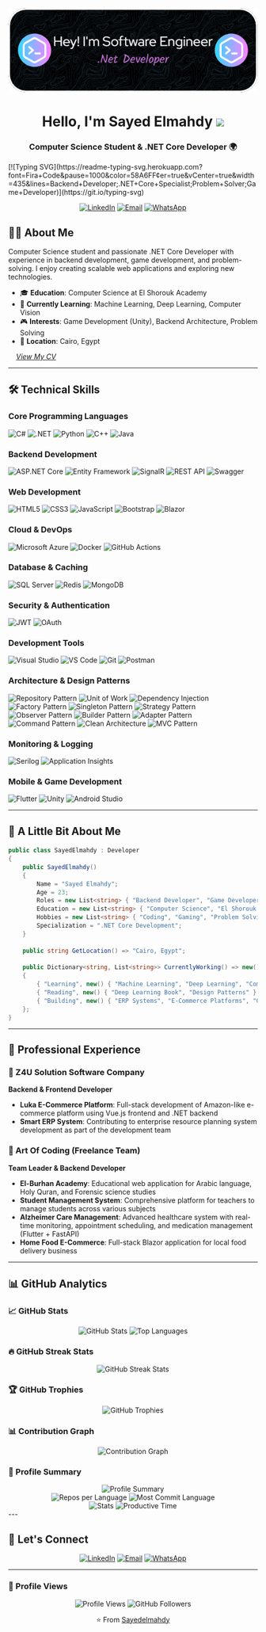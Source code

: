 <div align="center"><img src="./github-header-image.png"></div>
<h1 align="center">Hello, I'm Sayed Elmahdy <img src="https://media.giphy.com/media/hvRJCLFzcasrR4ia7z/giphy.gif" width="30"></h1>
<h3 align="center">Computer Science Student & .NET Core Developer 🌍</h3>
[![Typing SVG](https://readme-typing-svg.herokuapp.com?font=Fira+Code&pause=1000&color=58A6FF&center=true&vCenter=true&width=435&lines=Backend+Developer;.NET+Core+Specialist;Problem+Solver;Game+Developer)](https://git.io/typing-svg)
<p align="center">
  <a href="https://www.linkedin.com/in/sayed-elmahdy365/"><img src="https://img.shields.io/badge/LinkedIn-0077B5?style=for-the-badge&logo=linkedin&logoColor=white" alt="LinkedIn"></a>
  <a href="mailto:sayed.work223@gmail.com"><img src="https://img.shields.io/badge/Email-D14836?style=for-the-badge&logo=gmail&logoColor=white" alt="Email"></a>
  <a href="https://wa.me/201093307397"><img src="https://img.shields.io/badge/WhatsApp-25D366?style=for-the-badge&logo=whatsapp&logoColor=white" alt="WhatsApp"></a>
</p>

## 👨‍💻 About Me

Computer Science student and passionate .NET Core Developer with experience in backend development, game development, and problem-solving. I enjoy creating scalable web applications and exploring new technologies.

- 🎓 **Education**: Computer Science at El Shorouk Academy
- 🌱 **Currently Learning**: Machine Learning, Deep Learning, Computer Vision
- 🎮 **Interests**: Game Development (Unity), Backend Architecture, Problem Solving
- 📍 **Location**: Cairo, Egypt

&nbsp; &nbsp; *[View My CV](https://drive.google.com/file/d/1bv1Nby3fbytrQT1fWo02NVi4l8VcKvP2/view?usp=sharing)*

---

## 🛠️ Technical Skills

### Core Programming Languages
![C#](https://img.shields.io/badge/C%23-239120?style=for-the-badge&logo=csharp&logoColor=white)
![.NET](https://img.shields.io/badge/.NET-5C2D91?style=for-the-badge&logo=.net&logoColor=white)
![Python](https://img.shields.io/badge/Python-3776AB?style=for-the-badge&logo=python&logoColor=white)
![C++](https://img.shields.io/badge/C++-00599C?style=for-the-badge&logo=c%2B%2B&logoColor=white)
![Java](https://img.shields.io/badge/Java-ED8B00?style=for-the-badge&logo=openjdk&logoColor=white)

### Backend Development
![ASP.NET Core](https://img.shields.io/badge/ASP.NET%20Core-0078d4?style=for-the-badge&logo=dotnet&logoColor=white)
![Entity Framework](https://img.shields.io/badge/Entity%20Framework-5C2D91?style=for-the-badge&logo=.net&logoColor=white)
![SignalR](https://img.shields.io/badge/SignalR-FF6600?style=for-the-badge&logo=signalr&logoColor=white)
![REST API](https://img.shields.io/badge/REST%20API-FF6C37?style=for-the-badge&logo=postman&logoColor=white)
![Swagger](https://img.shields.io/badge/Swagger-85EA2D?style=for-the-badge&logo=swagger&logoColor=black)

### Web Development
![HTML5](https://img.shields.io/badge/HTML5-E34F26?style=for-the-badge&logo=html5&logoColor=white)
![CSS3](https://img.shields.io/badge/CSS3-1572B6?style=for-the-badge&logo=css3&logoColor=white)
![JavaScript](https://img.shields.io/badge/JavaScript-F7DF1E?style=for-the-badge&logo=javascript&logoColor=black)
![Bootstrap](https://img.shields.io/badge/Bootstrap-563D7C?style=for-the-badge&logo=bootstrap&logoColor=white)
![Blazor](https://img.shields.io/badge/Blazor-512BD4?style=for-the-badge&logo=blazor&logoColor=white)

### Cloud & DevOps
![Microsoft Azure](https://img.shields.io/badge/Microsoft%20Azure-0078D4?style=for-the-badge&logo=microsoft-azure&logoColor=white)
![Docker](https://img.shields.io/badge/Docker-2496ED?style=for-the-badge&logo=docker&logoColor=white)
![GitHub Actions](https://img.shields.io/badge/GitHub%20Actions-2088FF?style=for-the-badge&logo=github-actions&logoColor=white)

### Database & Caching
![SQL Server](https://img.shields.io/badge/SQL%20Server-CC2927?style=for-the-badge&logo=microsoft%20sql%20server&logoColor=white)
![Redis](https://img.shields.io/badge/Redis-DC382D?style=for-the-badge&logo=redis&logoColor=white)
![MongoDB](https://img.shields.io/badge/MongoDB-4EA94B?style=for-the-badge&logo=mongodb&logoColor=white)
  
### Security & Authentication
![JWT](https://img.shields.io/badge/JWT-000000?style=for-the-badge&logo=json-web-tokens&logoColor=white)
![OAuth](https://img.shields.io/badge/OAuth-4285F4?style=for-the-badge&logo=oauth&logoColor=white)

### Development Tools
![Visual Studio](https://img.shields.io/badge/Visual%20Studio-5C2D91?style=for-the-badge&logo=visual-studio&logoColor=white)
![VS Code](https://img.shields.io/badge/VS%20Code-007ACC?style=for-the-badge&logo=visual-studio-code&logoColor=white)
![Git](https://img.shields.io/badge/Git-F05032?style=for-the-badge&logo=git&logoColor=white)
![Postman](https://img.shields.io/badge/Postman-FF6C37?style=for-the-badge&logo=postman&logoColor=white)

### Architecture & Design Patterns
![Repository Pattern](https://img.shields.io/badge/Repository%20Pattern-4285F4?style=for-the-badge)
![Unit of Work](https://img.shields.io/badge/Unit%20of%20Work-FF6B6B?style=for-the-badge)
![Dependency Injection](https://img.shields.io/badge/Dependency%20Injection-4ECDC4?style=for-the-badge)
![Factory Pattern](https://img.shields.io/badge/Factory%20Pattern-45B7D1?style=for-the-badge)
![Singleton Pattern](https://img.shields.io/badge/Singleton%20Pattern-96CEB4?style=for-the-badge)
![Strategy Pattern](https://img.shields.io/badge/Strategy%20Pattern-FECA57?style=for-the-badge)
![Observer Pattern](https://img.shields.io/badge/Observer%20Pattern-FF9FF3?style=for-the-badge)
![Builder Pattern](https://img.shields.io/badge/Builder%20Pattern-54A0FF?style=for-the-badge)
![Adapter Pattern](https://img.shields.io/badge/Adapter%20Pattern-5F27CD?style=for-the-badge)
![Command Pattern](https://img.shields.io/badge/Command%20Pattern-00D2D3?style=for-the-badge)
![Clean Architecture](https://img.shields.io/badge/Clean%20Architecture-C44569?style=for-the-badge)
![MVC Pattern](https://img.shields.io/badge/MVC%20Pattern-F8B500?style=for-the-badge)


### Monitoring & Logging
![Serilog](https://img.shields.io/badge/Serilog-1BA0D7?style=for-the-badge)
![Application Insights](https://img.shields.io/badge/Application%20Insights-0078D4?style=for-the-badge&logo=microsoft-azure&logoColor=white)


### Mobile & Game Development
![Flutter](https://img.shields.io/badge/Flutter-02569B?style=for-the-badge&logo=flutter&logoColor=white)
![Unity](https://img.shields.io/badge/Unity-000000?style=for-the-badge&logo=unity&logoColor=white)
![Android Studio](https://img.shields.io/badge/Android%20Studio-3DDC84?style=for-the-badge&logo=android-studio&logoColor=white)

---

## 🧐 A Little Bit About Me

```csharp
public class SayedElmahdy : Developer
{
    public SayedElmahdy()
    {
        Name = "Sayed Elmahdy";
        Age = 23;
        Roles = new List<string> { "Backend Developer", "Game Developer", "Freelancer" };
        Education = new List<string> { "Computer Science", "El Shorouk Academy" };
        Hobbies = new List<string> { "Coding", "Gaming", "Problem Solving" };
        Specialization = ".NET Core Development";
    }

    public string GetLocation() => "Cairo, Egypt";

    public Dictionary<string, List<string>> CurrentlyWorking() => new()
    {
        { "Learning", new() { "Machine Learning", "Deep Learning", "Computer Vision" } },
        { "Reading", new() { "Deep Learning Book", "Design Patterns" } },
        { "Building", new() { "ERP Systems", "E-Commerce Platforms", "Game Projects" } }
    };
}
```

---

## 💼 Professional Experience

### 🏢 Z4U Solution Software Company
**Backend & Frontend Developer**
- **Luka E-Commerce Platform**: Full-stack development of Amazon-like e-commerce platform using Vue.js frontend and .NET backend
- **Smart ERP System**: Contributing to enterprise resource planning system development as part of the development team

### 👥 Art Of Coding (Freelance Team)
**Team Leader & Backend Developer**
- **El-Burhan Academy**: Educational web application for Arabic language, Holy Quran, and Forensic science studies
- **Student Management System**: Comprehensive platform for teachers to manage students across various subjects
- **Alzheimer Care Management**: Advanced healthcare system with real-time monitoring, appointment scheduling, and medication management (Flutter + FastAPI)
- **Home Food E-Commerce**: Full-stack Blazor application for local food delivery business

---

## 📊 GitHub Analytics

### 📈 GitHub Stats
<div align="center">
  <img src="https://github-readme-stats.vercel.app/api?username=Sayedelmahdy&show_icons=true&theme=gotham&hide_border=true&count_private=true&include_all_commits=true" alt="GitHub Stats" height="165">
  <img src="https://github-readme-stats.vercel.app/api/top-langs/?username=Sayedelmahdy&layout=compact&theme=gotham&hide_border=true&langs_count=10&exclude_repo=repo1,repo2" alt="Top Languages" height="165">
</div>

### 🔥 GitHub Streak Stats
<div align="center">
  <img src="https://streak-stats.demolab.com/?user=Sayedelmahdy&theme=gotham&hide_border=true&date_format=M%20j%5B%2C%20Y%5D" alt="GitHub Streak Stats">
</div>

### 🏆 GitHub Trophies
<div align="center">
  <img src="https://github-profile-trophy.vercel.app/?username=Sayedelmahdy&theme=onedark&no-frame=true&no-bg=true&row=2&column=3" alt="GitHub Trophies">
</div>

### 📊 Contribution Graph
<div align="center">
  <img src="https://github-readme-activity-graph.vercel.app/graph?username=Sayedelmahdy&theme=gotham&hide_border=true&bg_color=0D1117&color=58A6FF&line=58A6FF&point=FFFFFF" alt="Contribution Graph">
</div>

### 🎯 Profile Summary
<div align="center">
  <img src="https://github-profile-summary-cards.vercel.app/api/cards/profile-details?username=Sayedelmahdy&theme=gotham" alt="Profile Summary">
</div>

<div align="center">
  <img src="https://github-profile-summary-cards.vercel.app/api/cards/repos-per-language?username=Sayedelmahdy&theme=gotham" alt="Repos per Language" height="180">
  <img src="https://github-profile-summary-cards.vercel.app/api/cards/most-commit-language?username=Sayedelmahdy&theme=gotham" alt="Most Commit Language" height="180">
</div>

<div align="center">
  <img src="https://github-profile-summary-cards.vercel.app/api/cards/stats?username=Sayedelmahdy&theme=gotham" alt="Stats" height="180">
  <img src="https://github-profile-summary-cards.vercel.app/api/cards/productive-time?username=Sayedelmahdy&theme=gotham&utcOffset=2" alt="Productive Time" height="180">
</div>
---

## 🤝 Let's Connect

<div align="center">
  
[![LinkedIn](https://img.shields.io/badge/LinkedIn-Connect-0077B5?style=for-the-badge&logo=linkedin&logoColor=white)](https://www.linkedin.com/in/sayed-elmahdy365/)
[![Email](https://img.shields.io/badge/Email-Contact-D14836?style=for-the-badge&logo=gmail&logoColor=white)](mailto:sayed.work223@gmail.com)
[![WhatsApp](https://img.shields.io/badge/WhatsApp-Chat-25D366?style=for-the-badge&logo=whatsapp&logoColor=white)](https://wa.me/201093307397)

</div>

---


### 👀 Profile Views
<div align="center">
  <img src="https://komarev.com/ghpvc/?username=Sayedelmahdy&label=Profile%20views&color=0e75b6&style=for-the-badge" alt="Profile Views">
  <img src="https://img.shields.io/github/followers/Sayedelmahdy?label=Followers&style=for-the-badge&color=blue" alt="GitHub Followers">
</div>


<p align="center">
    ⭐️ From <a href="https://github.com/Sayedelmahdy/">Sayedelmahdy</a>
</p>
